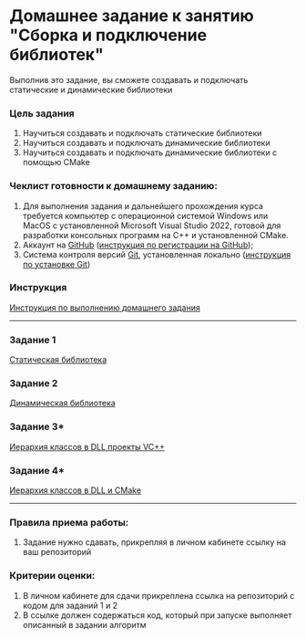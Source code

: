 # Домашнее задание к занятию "Сборка и подключение библиотек"

Выполнив это задание, вы сможете создавать и подключать статические и динамические библиотеки

### Цель задания

1. Научиться создавать и подключать статические библиотеки
1. Научиться создавать и подключать динамические библиотеки
1. Научиться создавать и подключать динамические библиотеки с помощью CMake

### Чеклист готовности к домашнему заданию:

1. Для выполнения задания и дальнейшего прохождения курса требуется компьютер с операционной системой Windows или MacOS с установленной Microsoft Visual Studio 2022, готовой для разработки консольных программ на C++ и установленной CMake.
2. Аккаунт на [GitHub](https://github.com/) ([инструкция по регистрации на GitHub](https://github.com/netology-code/cppm-homeworks/tree/main/common/sign%20up));
3. Система контроля версий [Git](https://git-scm.com/), установленная локально ([инструкция по установке Git](https://github.com/netology-code/cppm-homeworks/tree/main/common/download))

### Инструкция

[Инструкция по выполнению домашнего задания](https://github.com/netology-code/cppm-homeworks/blob/main/common/readme.md)

------

### Задание 1

[Статическая библиотека](01)

### Задание 2

[Динамическая библиотека](02)

### Задание 3*

[Иерархия классов в DLL проекты VC++](03)

### Задание 4*

[Иерархия классов в DLL и CMake](04)

------

### Правила приема работы:

1. Задание нужно сдавать, прикрепляя в личном кабинете ссылку на ваш репозиторий

### Критерии оценки:

1. В личном кабинете для сдачи прикреплена ссылка на репозиторий с кодом для заданий 1 и 2
2. В ссылке должен содержаться код, который при запуске выполняет описанный в задании алгоритм




